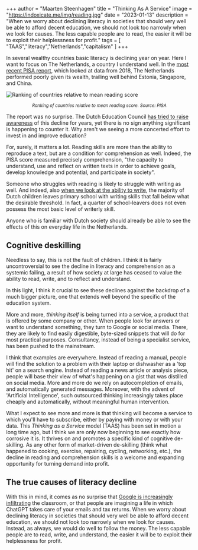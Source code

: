 +++
author = "Maarten Steenhagen"
title = "Thinking As A Service"
image = "https://indoxicate.me/img/reading.jpg"
date = "2023-01-13"
description = "When we worry about declining literacy in societies that should very well be able to afford decent education, we should not look too narrowly when we look for causes. The less capable people are to read, the easier it will be to exploit their helplessness for profit."
tags = [
    "TAAS","literacy","Netherlands","capitalism"
]
+++

In several wealthy countries basic literacy is declining year on year. Here I want to focus on The Netherlands, a country I understand well. In the [most recent PISA report](https://www.oecd.org/pisa/), which looked at data from 2018, The Netherlands performed poorly given its wealth, trailing well behind Estonia, Singapore, and China.    

![Ranking of countries relative to mean reading score](../img/read-graph.jpg)
_<center><small>Ranking of countries relative to mean reading score. Source: PISA</small></center>_

The report was no surprise. The Dutch Education Council [has tried to raise awareness](https://www.onderwijsraad.nl/publicaties/adviezen/2019/06/24/leesadvies) of this decline for years, yet there is no sign anything significant is happening to counter it. Why aren't we seeing a more concerted effort to invest in and improve education?  

For, surely, it matters a lot. Reading skills are more than the ability to reproduce a text, but are a condition for comprehension as well. Indeed, the PISA score measured precisely comprehension, "the capacity to understand, use and reflect on written texts in order to achieve goals, develop knowledge and potential, and participate in society". 

Someone who struggles with reading is likely to struggle with writing as well. And indeed, also [when we look at the ability to write](https://www.onderwijsinspectie.nl/onderwerpen/peil-onderwijs/schrijfvaardigheid-einde-sbo), the majority of Dutch children leaves primary school with writing skills that fall below what the desirable threshold. In fact, a quarter of school-leavers does not even possess the most basic level of writerly skill. 

Anyone who is familiar with Dutch society should already be able to see the effects of this on everyday life in the Netherlands. 

## Cognitive deskilling

Needless to say, this is not the fault of children. I think it is fairly uncontroversial to see the decline in literacy and comprehension as a systemic failing, a result of how society at large has ceased to value the ability to read, write, and to reflect and understand. 

In this light, I think it crucial to see these declines against the backdrop of a much bigger picture, one that extends well beyond the specific of the education system. 

More and more, _thinking itself_ is being turned into a service, a product that is offered by some company or other. When people look for answers or want to understand something, they turn to Google or social media. There, they are likely to find easily digestible, byte-sized snippets that will do for most practical purposes. Consultancy, instead of being a specialist service, has been pushed to the mainstream. 

I think that examples are everywhere. Instead of reading a manual, people will find the solution to a problem with their laptop or dishwasher as a 'top hit' on a search engine. Instead of reading a news article or analysis piece, people will base their view of what's happening on a gist that was distilled on social media. More and more do we rely on autocompletion of emails, and automatically generated messages. Moreover, with the advent of 'Artificial Intelligence', such outsourced thinking increasingly takes place cheaply and automatically, without meaningful human intervention.

What I expect to see more and more is that thinking will become a service to which you'll have to subscribe, either by paying with money or with your data. This _Thinking as a Service_ model (TAAS) has been set in motion a long time ago, but I think we are only now beginning to see exactly how corrosive it is. It thrives on and promotes a specific kind of cognitive de-skilling. As any other form of market-driven de-skilling (think what happened to cooking, exercise, repairing, cycling, networking, etc.), the decline in reading and comprehension skills is a welcome and expanding opportunity for turning demand into profit. 

## The true causes of literacy decline

With this in mind, it comes as no surprise that [Google is increasingly infiltrating](https://edu.google.com/workspace-for-education/classroom/) the classroom, or that people are imagining a life in which ChatGPT takes care of your emails and tax returns. When we worry about declining literacy in societies that should very well be able to afford decent education, we should not look too narrowly when we look for causes. Instead, as always, we would do well to follow the money. The less capable people are to read, write, and understand, the easier it will be to exploit their helplessness for profit. 